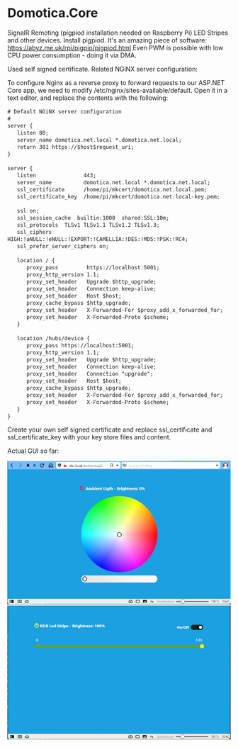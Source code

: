 # Domotica.Core
SignalR Remoting (pigpiod installation needed on Raspberry Pi) LED Stripes and other devices.
Install pigpiod. It's an amazing piece of software: https://abyz.me.uk/rpi/pigpio/pigpiod.html
Even PWM is possible with low CPU power consumption - doing it via DMA.

Used self signed certificate.
Related NGiNX server configuration:

To configure Nginx as a reverse proxy to forward requests to our ASP.NET Core app, we need to modify /etc/nginx/sites-available/default. 
Open it in a text editor, and replace the contents with the following:

```
# Default NGiNX server configuration
# 
server {
   listen 80;
   server_name domotica.net.local *.domotica.net.local;
   return 301 https://$host$request_uri;
}

server {
   listen               443;
   server_name          domotica.net.local *.domotica.net.local;
   ssl_certificate      /home/pi/mkcert/domotica.net.local.pem;
   ssl_certificate_key  /home/pi/mkcert/domotica.net.local-key.pem;

   ssl on;
   ssl_session_cache  builtin:1000  shared:SSL:10m;
   ssl_protocols  TLSv1 TLSv1.1 TLSv1.2 TLSv1.3;
   ssl_ciphers HIGH:!aNULL:!eNULL:!EXPORT:!CAMELLIA:!DES:!MD5:!PSK:!RC4;
   ssl_prefer_server_ciphers on;

   location / {
      proxy_pass         https://localhost:5001;
      proxy_http_version 1.1;
      proxy_set_header   Upgrade $http_upgrade;
      proxy_set_header   Connection keep-alive;
      proxy_set_header   Host $host;
      proxy_cache_bypass $http_upgrade;
      proxy_set_header   X-Forwarded-For $proxy_add_x_forwarded_for;
      proxy_set_header   X-Forwarded-Proto $scheme;
   }

   location /hubs/device {
      proxy_pass https://localhost:5001;
      proxy_http_version 1.1;
      proxy_set_header   Upgrade $http_upgrade;
      proxy_set_header   Connection keep-alive;
      proxy_set_header   Connection "upgrade";
      proxy_set_header   Host $host;
      proxy_cache_bypass $http_upgrade;
      proxy_set_header   X-Forwarded-For $proxy_add_x_forwarded_for;
      proxy_set_header   X-Forwarded-Proto $scheme;
   }
}
```
Create your own self signed certificate and replace ssl_certificate and ssl_certificate_key with your key store files and content.

Actual GUI so far:

![alt text](https://github.com/StanDeMan/Domotica.Core/blob/master/Domotica.Core.01.jpg)
![alt text](https://github.com/StanDeMan/Domotica.Core/blob/master/Domotica.Core.02.jpg)
